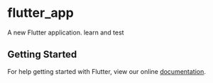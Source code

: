 # flutter_app

A new Flutter application. learn and test

## Getting Started

For help getting started with Flutter, view our online
[documentation](https://flutter.io/).
